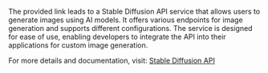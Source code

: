 The provided link leads to a Stable Diffusion API service that allows users to generate images using AI models. It offers various endpoints for image generation and supports different configurations. The service is designed for ease of use, enabling developers to integrate the API into their applications for custom image generation.

For more details and documentation, visit: [Stable Diffusion API](https://stablediff.rizzy.eu.org/)
